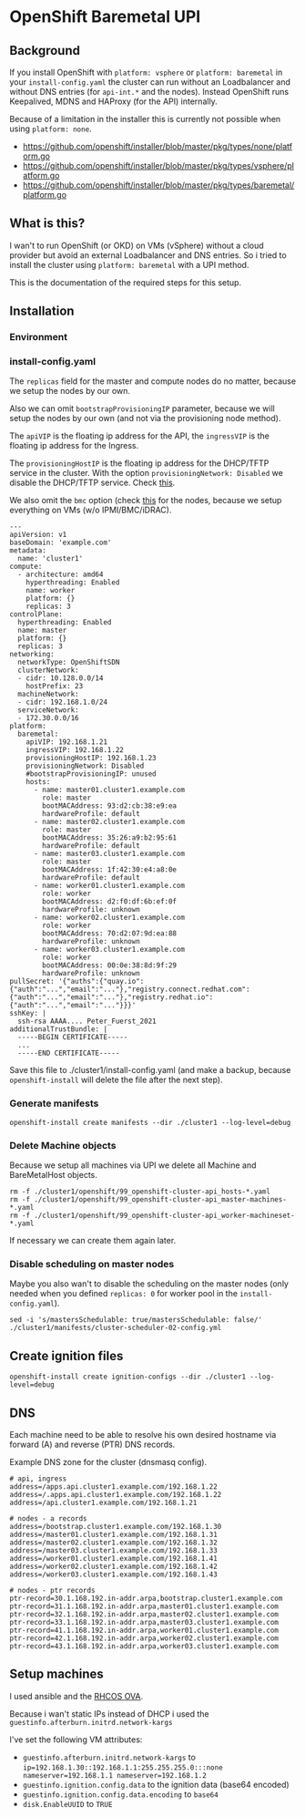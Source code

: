 # OpenShift Baremetal UPI

## Background

If you install OpenShift with `platform: vsphere` or `platform: baremetal` in your `install-config.yaml` the cluster can run without an Loadbalancer and without DNS entries (for `api-int.*` and the nodes). Instead OpenShift runs Keepalived, MDNS and HAProxy (for the API) internally.

Because of a limitation in the installer this is currently not possible when using `platform: none`.

 - https://github.com/openshift/installer/blob/master/pkg/types/none/platform.go
 - https://github.com/openshift/installer/blob/master/pkg/types/vsphere/platform.go
 - https://github.com/openshift/installer/blob/master/pkg/types/baremetal/platform.go

## What is this?

I wan't to run OpenShift (or OKD) on VMs (vSphere) without a cloud provider but avoid an external Loadbalancer and DNS entries. So i tried to install the cluster using `platform: baremetal` with a UPI method.

This is the documentation of the required steps for this setup.

## Installation

### Environment

### install-config.yaml

The `replicas` field for the master and compute nodes do no matter, because we setup the nodes by our own.

Also we can omit `bootstrapProvisioningIP` parameter, because we will setup the nodes by our own (and not via the provisioning node method). 

The `apiVIP` is the floating ip address for the API, the `ingressVIP` is the floating ip address for the Ingress.

The `provisioningHostIP` is the floating ip address for the DHCP/TFTP service in the cluster. With the option `provisioningNetwork: Disabled` we disable the DHCP/TFTP service. Check [this](https://github.com/openshift/installer/blob/master/pkg/types/baremetal/platform.go#L54).

We also omit the `bmc` option (check [this](https://docs.openshift.com/container-platform/4.6/installing/installing_bare_metal_ipi/ipi-install-installation-workflow.html#ipi-install-bmc-addressing_ipi-install-configuration-files) for the nodes, because we setup everything on VMs (w/o IPMI/BMC/iDRAC).

```
---
apiVersion: v1
baseDomain: 'example.com'
metadata:
  name: 'cluster1'
compute:
  - architecture: amd64
    hyperthreading: Enabled
    name: worker
    platform: {}
    replicas: 3
controlPlane:
  hyperthreading: Enabled
  name: master
  platform: {}
  replicas: 3
networking:
  networkType: OpenShiftSDN
  clusterNetwork:
  - cidr: 10.128.0.0/14
    hostPrefix: 23
  machineNetwork:
  - cidr: 192.168.1.0/24
  serviceNetwork:
  - 172.30.0.0/16
platform:
  baremetal:
    apiVIP: 192.168.1.21
    ingressVIP: 192.168.1.22
    provisioningHostIP: 192.168.1.23
    provisioningNetwork: Disabled
    #bootstrapProvisioningIP: unused
    hosts:
      - name: master01.cluster1.example.com
        role: master
        bootMACAddress: 93:d2:cb:38:e9:ea
        hardwareProfile: default
      - name: master02.cluster1.example.com
        role: master
        bootMACAddress: 35:26:a9:b2:95:61
        hardwareProfile: default
      - name: master03.cluster1.example.com
        role: master
        bootMACAddress: 1f:42:30:e4:a8:0e
        hardwareProfile: default
      - name: worker01.cluster1.example.com
        role: worker
        bootMACAddress: d2:f0:df:6b:ef:0f
        hardwareProfile: unknown
      - name: worker02.cluster1.example.com
        role: worker
        bootMACAddress: 70:d2:07:9d:ea:88
        hardwareProfile: unknown
      - name: worker03.cluster1.example.com
        role: worker
        bootMACAddress: 00:0e:38:8d:9f:29
        hardwareProfile: unknown
pullSecret: '{"auths":{"quay.io":{"auth":"...","email":"..."},"registry.connect.redhat.com":{"auth":"...","email":"..."},"registry.redhat.io":{"auth":"...","email":"..."}}}'
sshKey: |
  ssh-rsa AAAA.... Peter_Fuerst_2021
additionalTrustBundle: |
  -----BEGIN CERTIFICATE-----
  ...
  -----END CERTIFICATE-----
```

Save this file to ./cluster1/install-config.yaml (and make a backup, because `openshift-install` will delete the file after the next step).

### Generate manifests

```
openshift-install create manifests --dir ./cluster1 --log-level=debug
```

### Delete Machine objects

Because we setup all machines via UPI we delete all Machine and BareMetalHost objects.

```
rm -f ./cluster1/openshift/99_openshift-cluster-api_hosts-*.yaml
rm -f ./cluster1/openshift/99_openshift-cluster-api_master-machines-*.yaml
rm -f ./cluster1/openshift/99_openshift-cluster-api_worker-machineset-*.yaml
```

If necessary we can create them again later.

### Disable scheduling on master nodes

Maybe you also wan't to disable the scheduling on the master nodes (only needed when you defined `replicas: 0` for worker pool in the `install-config.yaml`).

```
sed -i 's/mastersSchedulable: true/mastersSchedulable: false/'  ./cluster1/manifests/cluster-scheduler-02-config.yml
```

## Create ignition files

```
openshift-install create ignition-configs --dir ./cluster1 --log-level=debug
```

## DNS

Each machine need to be able to resolve his own desired hostname via forward (A) and reverse (PTR) DNS records.

Example DNS zone for the cluster (dnsmasq config).

```
# api, ingress
address=/apps.api.cluster1.example.com/192.168.1.22
address=/.apps.api.cluster1.example.com/192.168.1.22
address=/api.cluster1.example.com/192.168.1.21

# nodes - a records
address=/bootstrap.cluster1.example.com/192.168.1.30
address=/master01.cluster1.example.com/192.168.1.31
address=/master02.cluster1.example.com/192.168.1.32
address=/master03.cluster1.example.com/192.168.1.33
address=/worker01.cluster1.example.com/192.168.1.41
address=/worker02.cluster1.example.com/192.168.1.42
address=/worker03.cluster1.example.com/192.168.1.43

# nodes - ptr records
ptr-record=30.1.168.192.in-addr.arpa,bootstrap.cluster1.example.com
ptr-record=31.1.168.192.in-addr.arpa,master01.cluster1.example.com
ptr-record=32.1.168.192.in-addr.arpa,master02.cluster1.example.com
ptr-record=33.1.168.192.in-addr.arpa,master03.cluster1.example.com
ptr-record=41.1.168.192.in-addr.arpa,worker01.cluster1.example.com
ptr-record=42.1.168.192.in-addr.arpa,worker02.cluster1.example.com
ptr-record=43.1.168.192.in-addr.arpa,worker03.cluster1.example.com
```

## Setup machines

I used ansible and the [RHCOS OVA](https://mirror.openshift.com/pub/openshift-v4/x86_64/dependencies/rhcos/4.6/4.6.8/rhcos-vmware.x86_64.ova).

Because i wan't static IPs instead of DHCP i used the `guestinfo.afterburn.initrd.network-kargs` 

I've set the following VM attributes:

  - `guestinfo.afterburn.initrd.network-kargs` to `ip=192.168.1.30::192.168.1.1:255.255.255.0:::none nameserver=192.168.1.1 nameserver=192.168.1.2`
 - `guestinfo.ignition.config.data` to the ignition data (base64 encoded)
 - `guestinfo.ignition.config.data.encoding` to `base64`
 - `disk.EnableUUID` to `TRUE`
```

